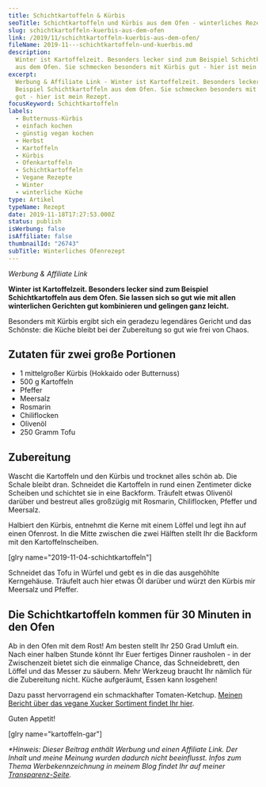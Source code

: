 ```yaml
---
title: Schichtkartoffeln & Kürbis
seoTitle: Schichtkartoffeln und Kürbis aus dem Ofen - winterliches Rezept
slug: schichtkartoffeln-kuerbis-aus-dem-ofen
link: /2019/11/schichtkartoffeln-kuerbis-aus-dem-ofen/
fileName: 2019-11---schichtkartoffeln-und-kuerbis.md
description:
  Winter ist Kartoffelzeit. Besonders lecker sind zum Beispiel Schichtkartoffeln
  aus dem Ofen. Sie schmecken besonders mit Kürbis gut - hier ist mein Rezept.
excerpt:
  Werbung & Affiliate Link - Winter ist Kartoffelzeit. Besonders lecker sind zum
  Beispiel Schichtkartoffeln aus dem Ofen. Sie schmecken besonders mit Kürbis
  gut - hier ist mein Rezept.
focusKeyword: Schichtkartoffeln
labels:
  - Butternuss-Kürbis
  - einfach kochen
  - günstig vegan kochen
  - Herbst
  - Kartoffeln
  - Kürbis
  - Ofenkartoffeln
  - Schichtkartoffeln
  - Vegane Rezepte
  - Winter
  - winterliche Küche
type: Artikel
typeName: Rezept
date: 2019-11-18T17:27:53.000Z
status: publish
isWerbung: false
isAffiliate: false
thumbnailId: "26743"
subTitle: Winterliches Ofenrezept
---
```


<em>Werbung &amp; Affiliate Link</em>

<strong>Winter ist Kartoffelzeit. Besonders lecker sind zum Beispiel
Schichtkartoffeln aus dem Ofen. Sie lassen sich so gut wie mit allen
winterlichen Gerichten gut kombinieren und gelingen ganz leicht.</strong>

Besonders mit Kürbis ergibt sich ein geradezu legendäres Gericht und das
Schönste: die Küche bleibt bei der Zubereitung so gut wie frei von Chaos.

## Zutaten für zwei große Portionen

<ul>
    <li>1 mittelgroßer Kürbis (Hokkaido oder Butternuss)</li>
    <li>500 g Kartoffeln</li>
    <li>Pfeffer</li>
    <li>Meersalz</li>
    <li>Rosmarin</li>
    <li>Chiliflocken</li>
    <li>Olivenöl</li>
    <li>250 Gramm Tofu</li>
</ul>

## Zubereitung

Wascht die Kartoffeln und den Kürbis und trocknet alles schön ab. Die Schale
bleibt dran. Schneidet die Kartoffeln in rund einen Zentimeter dicke Scheiben
und schichtet sie in eine Backform. Träufelt etwas Olivenöl darüber und bestreut
alles großzügig mit Rosmarin, Chiliflocken, Pfeffer und Meersalz.

Halbiert den Kürbis, entnehmt die Kerne mit einem Löffel und legt ihn auf einen
Ofenrost. In die Mitte zwischen die zwei Hälften stellt Ihr die Backform mit den
Kartoffelnscheiben.

[glry name="2019-11-04-schichtkartoffeln"]

Schneidet das Tofu in Würfel und gebt es in die das ausgehöhlte Kerngehäuse.
Träufelt auch hier etwas Öl darüber und würzt den Kürbis mir Meersalz und
Pfeffer.

## Die Schichtkartoffeln kommen für 30 Minuten in den Ofen

Ab in den Ofen mit dem Rost! Am besten stellt Ihr 250 Grad Umluft ein. Nach
einer halben Stunde könnt Ihr Euer fertiges Dinner rausholen - in der
Zwischenzeit bietet sich die einmalige Chance, das Schneidebrett, den Löffel und
das Messer zu säubern. Mehr Werkzeug braucht Ihr nämlich für die Zubereitung
nicht. Küche aufgeräumt, Essen kann losgehen!

Dazu passt hervorragend ein schmackhafter Tomaten-Ketchup.
[Meinen Bericht über das vegane Xucker Sortiment findet Ihr hier](http://tidd.ly/3a78d1a7).

Guten Appetit!

[glry name="kartoffeln-gar"]

<em>\*Hinweis: Dieser Beitrag enthält Werbung und einen Affiliate Link. Der
Inhalt und meine Meinung wurden dadurch nicht beeinflusst. Infos zum Thema
Werbekennzeichnung in meinem Blog findet Ihr auf meiner 
[Transparenz-Seite](/werbung/). </em>
